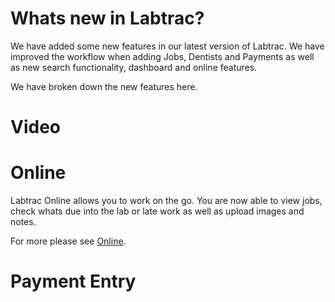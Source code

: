 # Whats new in Labtrac?

We have added some new features in our latest version of Labtrac. We have improved the workflow when adding Jobs, Dentists and Payments as well as new search functionality, dashboard and online features.

We have broken down the new features here.


# Video

# Online

Labtrac Online allows you to work on the go. You are now able to view jobs, check whats due into the lab or late work as well as upload images and notes.

For more please see [Online](#online).

# Payment Entry

# 
